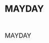 # MAYDAY

<html>   
<body background="http://i.imgur.com/pqK80.png">
<head>        <bgsound src="1.mp3" loop="-1">     <p class="title" span="" style="font-size:20px"><l>MAYDAY</l></p>     <br> <style>       
</head> <body> 
<body bgcolor="#cccccc">
<body background=http://i.imgur.com/pqK80.png >
<blockquote> 
<span>hh</span> <ul>  
<li>穿過了 <li>搖滾或糖霜 媚俗或理想 批判或傳唱 道路上  <li>只能看遠方 最遠的地方 應許的他方 不停衝撞 <li>看過多少臉龐 飛過多少異鄉<li>少年早已蒼茫 回頭望 我在何方 </ul> 
</blockquote>          
<a href="http://www.bin-music.com/cn/artist1.html"> 跳至mayday網站</a><br>    
<div id="clickme">
 Click here
</div>
<img src="https://img.piaoniu.com/content/b3b8a0b6e8291459191ee1e5f49e2856c47554cb.jpg">

</body> </html>
